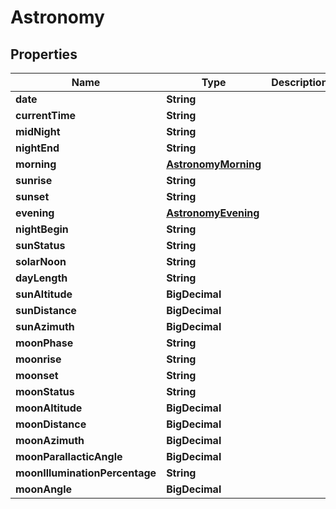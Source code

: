 

# Astronomy


## Properties

| Name | Type | Description | Notes |
|------------ | ------------- | ------------- | -------------|
|**date** | **String** |  |  [optional] |
|**currentTime** | **String** |  |  [optional] |
|**midNight** | **String** |  |  [optional] |
|**nightEnd** | **String** |  |  [optional] |
|**morning** | [**AstronomyMorning**](AstronomyMorning.md) |  |  [optional] |
|**sunrise** | **String** |  |  [optional] |
|**sunset** | **String** |  |  [optional] |
|**evening** | [**AstronomyEvening**](AstronomyEvening.md) |  |  [optional] |
|**nightBegin** | **String** |  |  [optional] |
|**sunStatus** | **String** |  |  [optional] |
|**solarNoon** | **String** |  |  [optional] |
|**dayLength** | **String** |  |  [optional] |
|**sunAltitude** | **BigDecimal** |  |  [optional] |
|**sunDistance** | **BigDecimal** |  |  [optional] |
|**sunAzimuth** | **BigDecimal** |  |  [optional] |
|**moonPhase** | **String** |  |  [optional] |
|**moonrise** | **String** |  |  [optional] |
|**moonset** | **String** |  |  [optional] |
|**moonStatus** | **String** |  |  [optional] |
|**moonAltitude** | **BigDecimal** |  |  [optional] |
|**moonDistance** | **BigDecimal** |  |  [optional] |
|**moonAzimuth** | **BigDecimal** |  |  [optional] |
|**moonParallacticAngle** | **BigDecimal** |  |  [optional] |
|**moonIlluminationPercentage** | **String** |  |  [optional] |
|**moonAngle** | **BigDecimal** |  |  [optional] |



